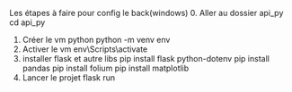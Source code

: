 Les étapes à faire pour config le back(windows)
0. Aller au dossier api_py
cd api_py 
1. Créer le vm python
python -m venv env
2. Activer le vm
env\Scripts\activate
3. installer flask et autre libs 
pip install flask python-dotenv
pip install pandas
pip install folium
pip install matplotlib
4. Lancer le projet
flask run